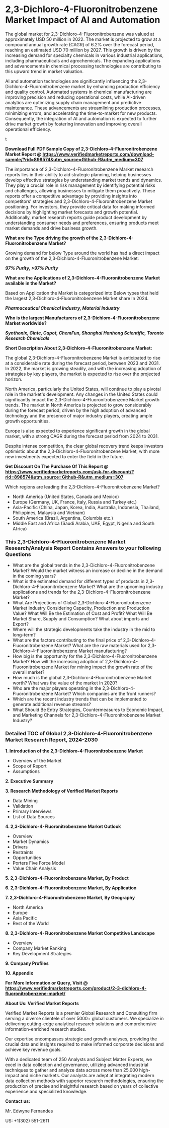 <meta name="title" content="Global 2,3-Dichloro-4-Fluoronitrobenzene Market Impact of AI and Automation"><meta name="description" content="The global market for 2,3-Dichloro-4-Fluoronitrobenzene was valued at approximately USD 50 million in 2022. The market is projected to grow at a compound annual growth"><meta name="title" content="2,3-Dichloro-4-Fluoronitrobenzene Market Size, Share, Scope, Trends, Growth, Opportunities, Analysis, Forecast"><h1>2,3-Dichloro-4-Fluoronitrobenzene Market Impact of AI and Automation</h1><p>The global market for 2,3-Dichloro-4-Fluoronitrobenzene was valued at approximately USD 50 million in 2022. The market is projected to grow at a compound annual growth rate (CAGR) of 6.2% over the forecast period, reaching an estimated USD 70 million by 2027. This growth is driven by the increasing demand for specialty chemicals in various industrial applications, including pharmaceuticals and agrochemicals. The expanding applications and advancements in chemical processing technologies are contributing to this upward trend in market valuation.</p><p>AI and automation technologies are significantly influencing the 2,3-Dichloro-4-Fluoronitrobenzene market by enhancing production efficiency and quality control. Automated systems in chemical manufacturing are improving precision and reducing operational costs, while AI-driven analytics are optimizing supply chain management and predictive maintenance. These advancements are streamlining production processes, minimizing errors, and accelerating the time-to-market for new products. Consequently, the integration of AI and automation is expected to further drive market growth by fostering innovation and improving overall operational efficiency.</p>t</p><p id="" class=""><strong>Download Full PDF Sample Copy of 2,3-Dichloro-4-Fluoronitrobenzene Market Report @ <a href="https://www.verifiedmarketreports.com/download-sample/?rid=898574&utm_source=Github-R&utm_medium=307" target="_blank">https://www.verifiedmarketreports.com/download-sample/?rid=898574&utm_source=Github-R&utm_medium=307</a></strong></p><p>The importance of&nbsp;2,3-Dichloro-4-Fluoronitrobenzene Market research reports lies in their ability to aid strategic planning, helping businesses develop effective strategies by understanding market trends and dynamics. They play a crucial role in risk management by identifying potential risks and challenges, allowing businesses to mitigate them proactively. These reports offer a competitive advantage by providing insights into competitors' strategies and 2,3-Dichloro-4-Fluoronitrobenzene Market positioning. For investors, they provide critical data for making informed decisions by highlighting market forecasts and growth potential. Additionally, market research reports guide product development by understanding consumer needs and preferences, ensuring products meet market demands and drive business growth.</p><p><strong>What are the&nbsp;Type driving the growth of the 2,3-Dichloro-4-Fluoronitrobenzene Market?</strong></p><p id="" class="">Growing demand for below Type around the world has had a direct impact on the growth of the 2,3-Dichloro-4-Fluoronitrobenzene Market:</p><em><strong>97% Purity, >97% Purity</strong></em></p><strong>What are the&nbsp;Applications&nbsp;of 2,3-Dichloro-4-Fluoronitrobenzene Market available in the Market?</strong></p><p id="" class="">Based on Application the Market is categorized into Below types that held the largest 2,3-Dichloro-4-Fluoronitrobenzene Market share In 2024.</p><em><strong>Pharmaceutical Chemical Industry, Material Industry</strong></em></p><strong>Who is the largest Manufacturers of 2,3-Dichloro-4-Fluoronitrobenzene Market worldwide?</strong></p><p><em><strong>Synthonix, Ginte, Capot, ChemFun, Shanghai Hanhong Scientific, Toronto Research Chemicals</strong></em></p><p id="" class=""><strong>Short Description About 2,3-Dichloro-4-Fluoronitrobenzene Market:</strong></p><p>The global 2,3-Dichloro-4-Fluoronitrobenzene Market is anticipated to rise at a considerable rate during the forecast period, between 2023 and 2031. In 2022, the market is growing steadily, and with the increasing adoption of strategies by key players, the market is expected to rise over the projected horizon.</p><p>North America, particularly the United States, will continue to play a pivotal role in the market's development. Any changes in the United States could significantly impact the 2,3-Dichloro-4-Fluoronitrobenzene Market growth trends. The market in North America is projected to grow considerably during the forecast period, driven by the high adoption of advanced technology and the presence of major industry players, creating ample growth opportunities.</p><p>Europe is also expected to experience significant growth in the global market, with a strong CAGR during the forecast period from 2024 to 2031.</p><p>Despite intense competition, the clear global recovery trend keeps investors optimistic about the 2,3-Dichloro-4-Fluoronitrobenzene Market, with more new investments expected to enter the field in the future.</p><p id="" class=""><strong>Get Discount On The Purchase Of This Report @ <a href="https://www.verifiedmarketreports.com/ask-for-discount/?rid=898574&utm_source=Github-R&utm_medium=307" target="_blank">https://www.verifiedmarketreports.com/ask-for-discount/?rid=898574&utm_source=Github-R&utm_medium=307</a></strong></p>Which regions are leading the 2,3-Dichloro-4-Fluoronitrobenzene Market?</p><ul><li>North America (United States, Canada and Mexico)</li><li>Europe (Germany, UK, France, Italy, Russia and Turkey etc.)</li><li>Asia-Pacific (China, Japan, Korea, India, Australia, Indonesia, Thailand, Philippines, Malaysia and Vietnam)</li><li>South America (Brazil, Argentina, Columbia etc.)</li><li>Middle East and Africa (Saudi Arabia, UAE, Egypt, Nigeria and South Africa)</li></ul><h3 id="" class="">This 2,3-Dichloro-4-Fluoronitrobenzene Market Research/Analysis Report Contains Answers to your following Questions</h3><ul><li>What are the global trends in the 2,3-Dichloro-4-Fluoronitrobenzene Market? Would the market witness an increase or decline in the demand in the coming years?</li><li>What is the estimated demand for different types of products in 2,3-Dichloro-4-Fluoronitrobenzene Market? What are the upcoming industry applications and trends for the 2,3-Dichloro-4-Fluoronitrobenzene Market?</li><li>What Are Projections of Global 2,3-Dichloro-4-Fluoronitrobenzene Market Industry Considering Capacity, Production and Production Value? What Will Be the Estimation of Cost and Profit? What Will Be Market Share, Supply and Consumption? What about imports and Export?</li><li>Where will the strategic developments take the industry in the mid to long-term?</li><li>What are the factors contributing to the final price of 2,3-Dichloro-4-Fluoronitrobenzene Market? What are the raw materials used for 2,3-Dichloro-4-Fluoronitrobenzene Market manufacturing?</li><li>How big is the opportunity for the 2,3-Dichloro-4-Fluoronitrobenzene Market? How will the increasing adoption of 2,3-Dichloro-4-Fluoronitrobenzene Market for mining impact the growth rate of the overall market?</li><li>How much is the global 2,3-Dichloro-4-Fluoronitrobenzene Market worth? What was the value of the market In 2020?</li><li>Who are the major players operating in the 2,3-Dichloro-4-Fluoronitrobenzene Market? Which companies are the front runners?</li><li>Which are the recent industry trends that can be implemented to generate additional revenue streams?</li><li>What Should Be Entry Strategies, Countermeasures to Economic Impact, and Marketing Channels for 2,3-Dichloro-4-Fluoronitrobenzene Market Industry?</li></ul><h3 id="" class="">Detailed TOC of Global 2,3-Dichloro-4-Fluoronitrobenzene Market Research Report, 2024-2030</h3><p id="" class=""><strong>1. Introduction of the 2,3-Dichloro-4-Fluoronitrobenzene Market</strong></p><ul><li>Overview of the Market</li><li>Scope of Report</li><li>Assumptions</li></ul><p id="" class=""><strong>2. Executive Summary</strong></p><p id="" class=""><strong>3. Research Methodology of Verified Market Reports</strong></p><ul><li>Data Mining</li><li>Validation</li><li>Primary Interviews</li><li>List of Data Sources</li></ul><p id="" class=""><strong>4. 2,3-Dichloro-4-Fluoronitrobenzene Market Outlook</strong></p><ul><li>Overview</li><li>Market Dynamics</li><li>Drivers</li><li>Restraints</li><li>Opportunities</li><li>Porters Five Force Model</li><li>Value Chain Analysis</li></ul><p id="" class=""><strong>5. 2,3-Dichloro-4-Fluoronitrobenzene Market, By Product</strong></p><p id="" class=""><strong>6. 2,3-Dichloro-4-Fluoronitrobenzene Market, By Application</strong></p><p id="" class=""><strong>7. 2,3-Dichloro-4-Fluoronitrobenzene Market, By Geography</strong></p><ul><li>North America</li><li>Europe</li><li>Asia Pacific</li><li>Rest of the World</li></ul><p id="" class=""><strong>8. 2,3-Dichloro-4-Fluoronitrobenzene Market Competitive Landscape</strong></p><ul><li>Overview</li><li>Company Market Ranking</li><li>Key Development Strategies</li></ul><p id="" class=""><strong>9. Company Profiles</strong></p><p id="" class=""><strong>10. Appendix</strong></p><p id="" class=""><strong>For More Information or Query, Visit @ <a href="https://www.verifiedmarketreports.com/product/2-3-dichloro-4-fluoronitrobenzene-market/" target="_blank">https://www.verifiedmarketreports.com/product/2-3-dichloro-4-fluoronitrobenzene-market/</a></strong></p><p id="" class=""><strong>About Us: Verified Market Reports</strong></p><p id="" class="">Verified Market Reports is a premier Global Research and Consulting firm serving a diverse clientele of over 5000+ global customers. We specialize in delivering cutting-edge analytical research solutions and comprehensive information-enriched research studies.</p><p id="" class="">Our expertise encompasses strategic and growth analyses, providing the crucial data and insights required to make informed corporate decisions and achieve key revenue goals.</p><p id="" class="">With a dedicated team of 250 Analysts and Subject Matter Experts, we excel in data collection and governance, utilizing advanced industrial techniques to gather and analyze data across more than 25,000 high-impact and niche markets. Our analysts are adept at integrating modern data collection methods with superior research methodologies, ensuring the production of precise and insightful research based on years of collective experience and specialized knowledge.</p><p id="" class=""><strong>Contact us:</strong></p><p id="" class="">Mr. Edwyne Fernandes</p><p id="" class="">US: +1(302) 551-2611</p>